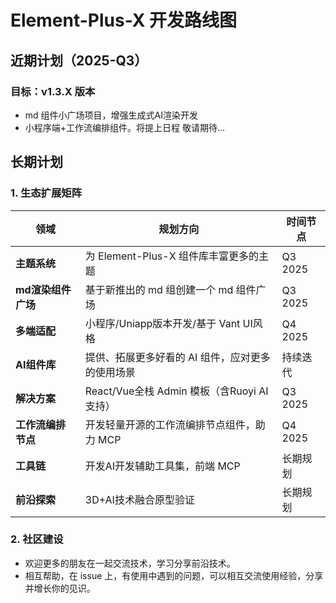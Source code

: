 # Element-Plus-X 开发路线图

## 近期计划（2025-Q3）

### 目标：v1.3.X 版本

- md 组件小广场项目，增强生成式AI渲染开发
- 小程序端+工作流编排组件。将提上日程 敬请期待...

## 长期计划

### 1. 生态扩展矩阵

| 领域               | 规划方向                                         | 时间节点 |
| ------------------ | ------------------------------------------------ | -------- |
| **主题系统**       | 为 Element-Plus-X 组件库丰富更多的主题           | Q3 2025  |
| **md渲染组件广场** | 基于新推出的 md 组创建一个 md 组件广场           | Q3 2025  |
| **多端适配**       | 小程序/Uniapp版本开发/基于 Vant UI风格           | Q4 2025  |
| **AI组件库**       | 提供、拓展更多好看的 AI 组件，应对更多的使用场景 | 持续迭代 |
| **解决方案**       | React/Vue全栈 Admin 模板（含Ruoyi AI支持）       | Q3 2025  |
| **工作流编排节点** | 开发轻量开源的工作流编排节点组件，助力 MCP       | Q4 2025  |
| **工具链**         | 开发AI开发辅助工具集，前端 MCP                   | 长期规划 |
| **前沿探索**       | 3D+AI技术融合原型验证                            | 长期规划 |

### 2. 社区建设

- 欢迎更多的朋友在一起交流技术，学习分享前沿技术。
- 相互帮助，在 issue 上，有使用中遇到的问题，可以相互交流使用经验，分享并增长你的见识。
